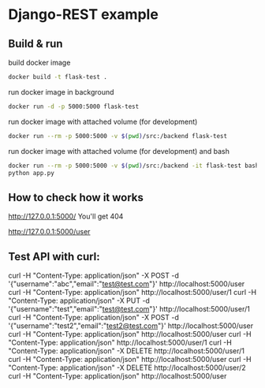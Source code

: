 # Django-REST example

## Build & run
build docker image
```bash
docker build -t flask-test .
```

run docker image in background

```bash
docker run -d -p 5000:5000 flask-test
```

run docker image with attached volume (for development)

```bash
docker run --rm -p 5000:5000 -v $(pwd)/src:/backend flask-test
```

run docker image with attached volume (for development) and bash
```bash
docker run --rm -p 5000:5000 -v $(pwd)/src:/backend -it flask-test bash
python app.py
```

## How to check how it works

http://127.0.0.1:5000/ 
You'll get 404

http://127.0.0.1:5000/user

## Test API with curl:
curl -H "Content-Type: application/json" -X POST -d '{"username":"abc","email":"test@test.com"}' http://localhost:5000/user
curl -H "Content-Type: application/json" http://localhost:5000/user/1
curl -H "Content-Type: application/json" -X PUT -d '{"username":"test","email":"test@test.com"}' http://localhost:5000/user/1
curl -H "Content-Type: application/json" -X POST -d '{"username":"test2","email":"test2@test.com"}' http://localhost:5000/user
curl -H "Content-Type: application/json" http://localhost:5000/user
curl -H "Content-Type: application/json" http://localhost:5000/user/1
curl -H "Content-Type: application/json" -X DELETE http://localhost:5000/user/1
curl -H "Content-Type: application/json" http://localhost:5000/user
curl -H "Content-Type: application/json" -X DELETE http://localhost:5000/user/2
curl -H "Content-Type: application/json" http://localhost:5000/user
